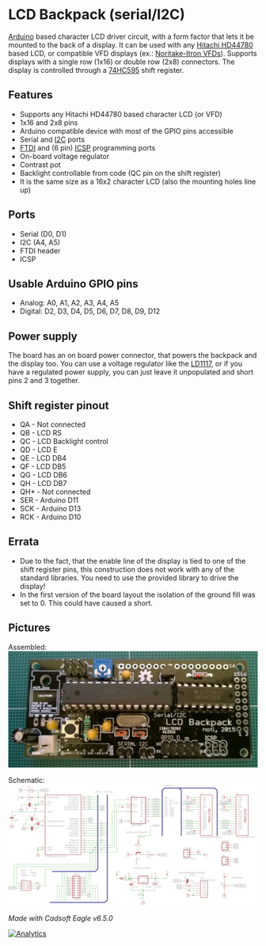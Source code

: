 # LCD Backpack (serial/I2C)

[Arduino](https://www.arduino.cc/) based character LCD driver circuit, with a form factor that lets it be mounted to the back of a display.
It can be used with any [Hitachi HD44780](https://en.wikipedia.org/wiki/Hitachi_HD44780_LCD_controller) based LCD, or compatible VFD displays (ex.: [Noritake-Itron VFDs](http://www.noritake-itron.com/NewWeb/GVFD/Overview/Overview.asp)).
Supports displays with a single row (1x16) or double row (2x8) connectors.
The display is controlled through a [74HC595](http://www.nxp.com/documents/data_sheet/74HC_HCT595.pdf) shift register.

## Features
* Supports any Hitachi HD44780 based character LCD (or VFD)
* 1x16 and 2x8 pins
* Arduino compatible device with most of the GPIO pins accessible
* Serial and [I2C](https://en.wikipedia.org/wiki/I%C2%B2C) ports
* [FTDI](https://www.adafruit.com/product/284) and (6 pin) [ICSP](https://en.wikipedia.org/wiki/In-system_programming) programming ports
* On-board voltage regulator
* Contrast pot
* Backlight controllable from code (QC pin on the shift register)
* It is the same size as a 16x2 character LCD (also the mounting holes line up)

## Ports
* Serial (D0, D1)
* I2C (A4, A5)
* FTDI header
* ICSP

## Usable Arduino GPIO pins
* Analog: A0, A1, A2, A3, A4, A5
* Digital: D2, D3, D4, D5, D6, D7, D8, D9, D12

## Power supply
The board has an on board power connector, that powers the backpack and the display too.
You can use a voltage regulator like the [LD1117](http://www.st.com/web/en/resource/technical/document/datasheet/CD00000544.pdf), or if you have a regulated power supply, you can just leave it unpopulated and short pins 2 and 3 together.

## Shift register pinout
* QA  - Not connected 
* QB  - LCD RS
* QC  - LCD Backlight control
* QD  - LCD E
* QE  - LCD DB4
* QF  - LCD DB5
* QG  - LCD DB6
* QH  - LCD DB7
* QH* - Not connected
* SER - Arduino D11
* SCK - Arduino D13
* RCK - Arduino D10

## Errata
* Due to the fact, that the enable line of the display is tied to one of the shift register pins, this construction does not work with any of the standard libraries. You need to use the provided library to drive the display!
* In the first version of the board layout the isolation of the ground fill was set to 0. This could have caused a short.

## Pictures
Assembled:
![LCD backpack assembled](lcdbackpack_assembled.jpg "LCD backpack assembled")

Schematic:
![LCD backpack schematic](lcdbackpack_schematic.png "LCD backpack schematic")


*Made with Cadsoft Eagle v6.5.0*


[![Analytics](https://ga-beacon.appspot.com/UA-122950438-1/LCDbackpack)](https://github.com/igrigorik/ga-beacon)
